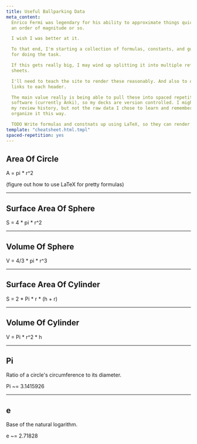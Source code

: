 ```yaml
---
title: Useful Ballparking Data
meta_content:
  Enrico Fermi was legendary for his ability to approximate things quickly to
  an order of magnitude or so.

  I wish I was better at it.

  To that end, I'm starting a collection of formulas, constants, and guidelines
  for doing the task.

  If this gets really big, I may wind up splitting it into multiple reference
  sheets.

  I'll need to teach the site to render these reasonably. And also to offer
  links to each header.

  The main value really is being able to pull these into spaced repetition
  software (currently Anki), so my decks are version controlled. I might lose
  my review history, but not the raw data I chose to learn and remember, if I
  organize it this way.

  TODO Write formulas and constnats up using LaTeX, so they can render prettily.
template: "cheatsheet.html.tmpl"
spaced-repetition: yes
---
```


## Area Of Circle

A = pi * r^2

(figure out how to use LaTeX for pretty formulas)

---

## Surface Area Of Sphere

S = 4 * pi * r^2

---

## Volume Of Sphere

V = 4/3 * pi * r^3

---

## Surface Area Of Cylinder

S = 2 * Pi * r * (h + r)

---

## Volume Of Cylinder

V = Pi * r^2 * h

---

## Pi

Ratio of a circle's circumference to its diameter.

Pi ~= 3.1415926

---

## e

Base of the natural logarithm.

e ~= 2.71828
